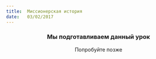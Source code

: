 ```yaml
---
title:  Миссионерская история
date:   03/02/2017
---
```


### <center>Мы подготавливаем данный урок</center>
<center>Попробуйте позже</center>